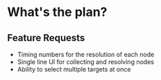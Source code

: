 # What's the plan?

## Feature Requests

- Timing numbers for the resolution of each node
- Single line UI for collecting and resolving nodes
- Ability to select multiple targets at once